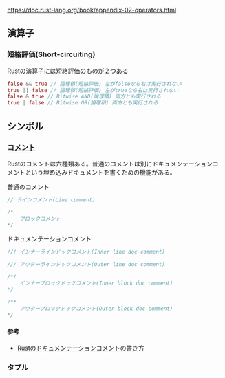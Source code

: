 https://doc.rust-lang.org/book/appendix-02-operators.html

## 演算子
### 短絡評価(Short-circuiting)

Rustの演算子には短絡評価のものが２つある

```rust
false && true // 論理積(短絡評価) 左がfalseなら右は実行されない
true || false // 論理和(短絡評価) 左がtrueなら右は実行されない
false & true // Bitwise AND(論理積) 両方とも実行される
true | false // Bitwise OR(論理和) 両方とも実行される
```

## シンボル

### [コメント](https://doc.rust-lang.org/book/appendix-02-operators.html#appendix-b-operators-and-symbols:~:text=Table%20B%2D7%20shows%20symbols%20that%20create%20comments.)

Rustのコメントは六種類ある。普通のコメントは別にドキュメンテーションコメントという埋め込みドキュメントを書くための機能がある。

普通のコメント

```rust
// ラインコメント(Line comment)

/*
	ブロックコメント
*/
```

ドキュメンテーションコメント

```rust
//! インナーラインドックコメント(Inner line doc comment)

/// アウターラインドックコメント(Outer line doc comment)

/*!
	インナーブロックドックコメント(Inner block doc comment)
*/

/**
	アウターブロックドックコメント(Outer block doc comment)
*/
```

#### 参考

- [Rustのドキュメンテーションコメントの書き方](https://zenn.dev/masaki_wk/articles/20230715-rust-doc-comment)

### タプル